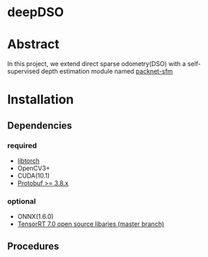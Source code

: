 # deepDSO

# Abstract
In this project, we extend direct sparse odometry(DSO) with a self-supervised depth estimation module named [packnet-sfm](https://github.com/TRI-ML/packnet-sfm)

# Installation
## Dependencies
### required
- [libtorch](https://pytorch.org/get-started/locally/)
- OpenCV3+
- CUDA(10.1)
- [Protobuf >= 3.8.x](https://github.com/google/protobuf/releases)
### optional
- ONNX(1.6.0)
- [TensorRT 7.0 open source libaries (master branch)](https://github.com/NVIDIA/TensorRT/)

## Procedures
